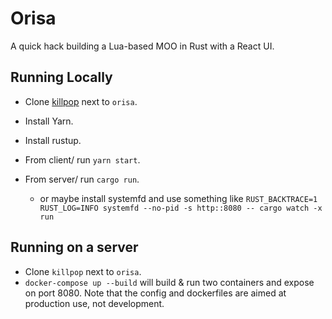 # Orisa

A quick hack building a Lua-based MOO in Rust with a React UI.

## Running Locally

* Clone [killpop](https://github.com/jder/killpop) next to `orisa`. 

* Install Yarn.
* Install rustup.

* From client/ run `yarn start`.
* From server/ run `cargo run`.
  * or maybe install systemfd and use something like `RUST_BACKTRACE=1 RUST_LOG=INFO systemfd --no-pid -s http::8080 -- cargo watch -x run`

## Running on a server

* Clone `killpop` next to `orisa`. 
* `docker-compose up --build` will build & run two containers and expose on port 8080.
   Note that the config and dockerfiles are aimed at production use, not development.